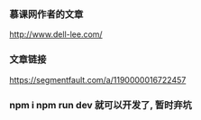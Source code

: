 ### 慕课网作者的文章
http://www.dell-lee.com/

### 文章链接
https://segmentfault.com/a/1190000016722457

### npm i npm run dev 就可以开发了, 暂时弃坑